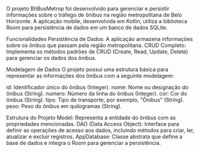 O projeto BhBusMetrop foi desenvolvido para gerenciar e persistir informações sobre o tráfego de ônibus na região metropolitana de Belo Horizonte. A aplicação mobile, desenvolvida em Kotlin, utiliza a biblioteca Room para persistência de dados em um banco de dados SQLite.

Funcionalidades
Persistência de Dados: A aplicação armazena informações sobre os ônibus que passam pela região metropolitana.
CRUD Completo: Implementa os métodos padrões de CRUD (Create, Read, Update, Delete) para gerenciar os dados dos ônibus.

Modelagem de Dados
O projeto possui uma estrutura básica para representar as informações dos ônibus com a seguinte modelagem:

id: Identificador único do ônibus (Integer).
nome: Nome ou designação do ônibus (String).
numero: Número da linha do ônibus (Integer).
cor: Cor do ônibus (String).
tipo: Tipo de transporte, por exemplo, "Ônibus" (String).
peso: Peso do ônibus em quilogramas (String).

Estrutura do Projeto
Model: Representa a entidade do ônibus com as propriedades mencionadas.
DAO (Data Access Object): Interface para definir as operações de acesso aos dados, incluindo métodos para criar, ler, atualizar e excluir registros.
AppDatabase: Classe abstrata que define a base de dados e integra o Room para gerenciar a persistência.
